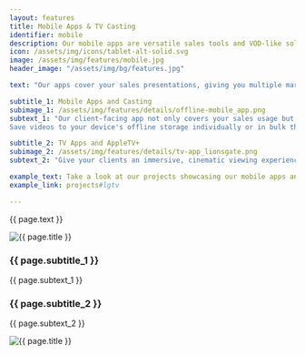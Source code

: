 ```yaml
---
layout: features
title: Mobile Apps & TV Casting
identifier: mobile
description: Our mobile apps are versatile sales tools and VOD-like solutions for clients, offering offline screening and 2nd screen casting and many other features.
icon: /assets/img/icons/tablet-alt-solid.svg
image: /assets/img/features/mobile.jpg
header_image: "/assets/img/bg/features.jpg"

text: "Our apps cover your sales presentations, giving you multiple marketing channels, and double as portable on-demand-style mobile solutions with second screen casting. While our platform can easily be accessed even with mobile devices, our dedicated mobile application is purpose-built for situations such as markets or sales pitches, where predefined content packages need to be presented seamlessly and internet connectivity is not guaranteed."

subtitle_1: Mobile Apps and Casting
subimage_1: /assets/img/features/details/offline-mobile_app.png
subtext_1: "Our client-facing app not only covers your sales usage but doubles as a fully-fledged VOD-style mobile solution for your clients, showcasing your catalog with a seamless one-tap UI. Use our generic turnkey app to get started immediately, or opt for a fully custom interface designed seamlessly with your CI and deployed in the App Store under your own brand name.
Save videos to your device's offline storage individually or in bulk through precompiled Collections. Browsing is made effortless with intuitive Search and Favorites features, and sales agents can guide users to specific titles directly through the app with Content Recommendations. All content syncs seamlessly with second-screen devices via HDMI or AirPlay."

subtitle_2: TV Apps and AppleTV+
subimage_2: /assets/img/features/details/tv-app_lionsgate.png
subtext_2: "Give your clients an immersive, cinematic viewing experience with a familiar streaming-style interface — including our dedicated native AppleTV+ app. Move seamlessly between web and TV, resuming playback exactly where you left off with our Continue Watching feature. Search and Favorites provide easy content discovery. Opt for an AppleTV+ App that allows users to explore your catalog in a visually rich format native to AppleTV+, featuring automatic playback of trailers and promos for immediate preview in the background."

example_text: Take a look at our projects showcasing our mobile apps and TV casting
example_link: projects#lgtv

---
```


<div class="row">
    <div class="col-md-12">
        <div class="service-details mb-40">
            <p>{{ page.text }}</p>
        </div>
    </div>
</div>
<div class="row">
    <div class="col-xl-6 col-lg-12">
        <div class="s-details-img mb-30">
          <img src="{{ page.subimage_1 }}" alt="{{ page.title }}">  
        </div>
    </div>
    <div class="col-xl-6 col-lg-12">
        <div class="service-details mb-40">
            <h3>{{ page.subtitle_1 }}</h3>
            <p>{{ page.subtext_1 }}</p>
        </div>
    </div>
</div>
<div class="row">
    <div class="col-xl-6 col-lg-12">
        <div class="service-details mb-40">
            <h3>{{ page.subtitle_2 }}</h3>
            <p>{{ page.subtext_2 }}</p>
        </div>
    </div>
    <div class="col-xl-6 col-lg-12">
        <div class="s-details-img mb-30">
          <img src="{{ page.subimage_2 }}" alt="{{ page.title }}">
        </div>
    </div>
</div>